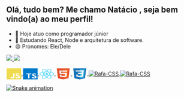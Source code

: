 ## Olá, tudo bem? Me chamo Natácio , seja bem vindo(a) ao meu perfil! 

- 🔭 Hoje atuo como programador júnior 
- 🌱 Estudando React, Node e arquitetura de software.
- 😄 Pronomes: Ele/Dele

 <div>
  <a href="https://www.linkedin.com/in/igor-vinicius-b17329209/">
  <img height="180em" src="https://github-readme-stats.vercel.app/api?username=natacio&show_icons=true&theme=dark&include_all_commits=true&count_private=true"/>
  <img height="180em" src="https://github-readme-stats.vercel.app/api/top-langs/?username=natacio&layout=compact&langs_count=7&theme=dark"/>
</div>
  
<div style="display: inline_block"><br>
  <img align="center" alt="Rafa-Js" height="30" width="40" src="https://raw.githubusercontent.com/devicons/devicon/master/icons/javascript/javascript-plain.svg">
  <img align="center" alt="Rafa-Ts" height="30" width="40" src="https://raw.githubusercontent.com/devicons/devicon/master/icons/typescript/typescript-plain.svg">
  <img align="center" alt="Rafa-React" height="30" width="40" src="https://raw.githubusercontent.com/devicons/devicon/master/icons/react/react-original.svg">
  <img align="center" alt="Rafa-HTML" height="30" width="40" src="https://raw.githubusercontent.com/devicons/devicon/master/icons/html5/html5-original.svg">
  <img align="center" alt="Rafa-CSS" height="30" width="40" src="https://raw.githubusercontent.com/devicons/devicon/master/icons/css3/css3-original.svg">
  
  <img align="center" alt="Rafa-CSS" height="40" width="50" src="https://cdn.jsdelivr.net/gh/devicons/devicon/icons/php/php-original.svg">
  
  <img align="center" alt="Rafa-CSS" height="40" width="50" src="https://cdn.jsdelivr.net/gh/devicons/devicon/icons/laravel/laravel-plain-wordmark.svg" />
          
 
 
 ![Snake animation](https://github.com/natacio/natacio/blob/output/github-contribution-grid-snake.svg)
</div>
